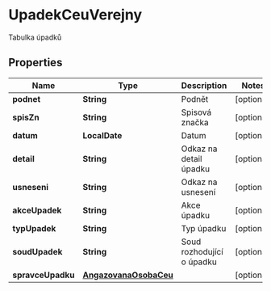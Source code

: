 

# UpadekCeuVerejny

Tabulka úpadků

## Properties

| Name | Type | Description | Notes |
|------------ | ------------- | ------------- | -------------|
|**podnet** | **String** | Podnět  |  [optional] |
|**spisZn** | **String** | Spisová značka |  [optional] |
|**datum** | **LocalDate** | Datum |  [optional] |
|**detail** | **String** | Odkaz na detail úpadku  |  [optional] |
|**usneseni** | **String** | Odkaz na usnesení |  [optional] |
|**akceUpadek** | **String** | Akce úpadku |  [optional] |
|**typUpadek** | **String** | Typ úpadku |  [optional] |
|**soudUpadek** | **String** | Soud rozhodující o úpadku |  [optional] |
|**spravceUpadku** | [**AngazovanaOsobaCeu**](AngazovanaOsobaCeu.md) |  |  [optional] |



